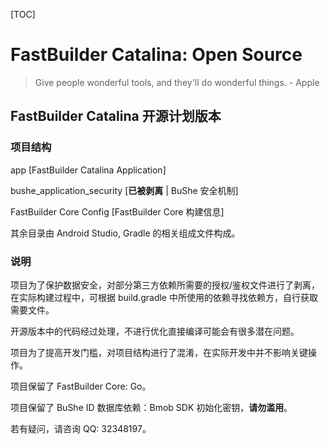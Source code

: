 [TOC]

# FastBuilder Catalina: Open Source

> Give people wonderful tools, and they'll do wonderful things. - Apple

## FastBuilder Catalina 开源计划版本

### 项目结构

app [FastBuilder Catalina Application]

bushe_application_security [**已被剥离** | BuShe 安全机制]

FastBuilder Core Config [FastBuilder Core 构建信息]

其余目录由 Android Studio, Gradle 的相关组成文件构成。

### 说明

项目为了保护数据安全，对部分第三方依赖所需要的授权/鉴权文件进行了剥离，在实际构建过程中，可根据 build.gradle 中所使用的依赖寻找依赖方，自行获取需要文件。

开源版本中的代码经过处理，不进行优化直接编译可能会有很多潜在问题。

项目为了提高开发门槛，对项目结构进行了混淆，在实际开发中并不影响关键操作。

项目保留了 FastBuilder Core: Go。

项目保留了 BuShe ID 数据库依赖：Bmob SDK 初始化密钥，**请勿滥用**。

若有疑问，请咨询 QQ: 32348197。